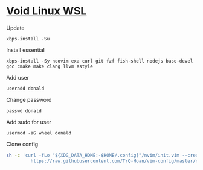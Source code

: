 # [Void Linux WSL](https://github.com/am11/VoidWSL)

Update
```
xbps-install -Su
```

Install essential
```
xbps-install -Sy neovim exa curl git fzf fish-shell nodejs base-devel gcc cmake make clang llvm astyle
```
Add user
```
useradd donald
```

Change password
```
passwd donald
```

Add sudo for user
```
usermod -aG wheel donald
```

Clone config
```sh
sh -c 'curl -fLo "${XDG_DATA_HOME:-$HOME/.config}"/nvim/init.vim --create-dirs \
         https://raw.githubusercontent.com/TrQ-Hoan/vim-config/master/neovim-voidlinux-cpp/init.vim'
```
